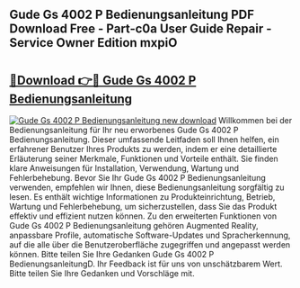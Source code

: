 ## Gude Gs 4002 P Bedienungsanleitung PDF Download Free - Part-c0a User Guide Repair - Service Owner Edition mxpiO

# <h2><a href="http://df31o2.blite.top/?on=Gude+Gs+4002+P+Bedienungsanleitung">🔗Download 👉🔴 Gude Gs 4002 P Bedienungsanleitung</a></h2>

[![Gude Gs 4002 P Bedienungsanleitung new download](https://i.imgur.com/lujVjoI.png)](http://df31o2.blite.top/?on=Gude+Gs+4002+P+Bedienungsanleitung)
Willkommen bei der Bedienungsanleitung für Ihr neu erworbenes Gude Gs 4002 P Bedienungsanleitung. Dieser umfassende Leitfaden soll Ihnen helfen, ein erfahrener Benutzer Ihres Produkts zu werden, indem er eine detaillierte Erläuterung seiner Merkmale, Funktionen und Vorteile enthält. Sie finden klare Anweisungen für Installation, Verwendung, Wartung und Fehlerbehebung. Bevor Sie Ihr Gude Gs 4002 P Bedienungsanleitung verwenden, empfehlen wir Ihnen, diese Bedienungsanleitung sorgfältig zu lesen. Es enthält wichtige Informationen zu Produkteinrichtung, Betrieb, Wartung und Fehlerbehebung, um sicherzustellen, dass Sie das Produkt effektiv und effizient nutzen können. Zu den erweiterten Funktionen von Gude Gs 4002 P Bedienungsanleitung gehören Augmented Reality, anpassbare Profile, automatische Software-Updates und Spracherkennung, auf die alle über die Benutzeroberfläche zugegriffen und angepasst werden können. Bitte teilen Sie Ihre Gedanken Gude Gs 4002 P BedienungsanleitungD. Ihr Feedback ist für uns von unschätzbarem Wert. Bitte teilen Sie Ihre Gedanken und Vorschläge mit.
